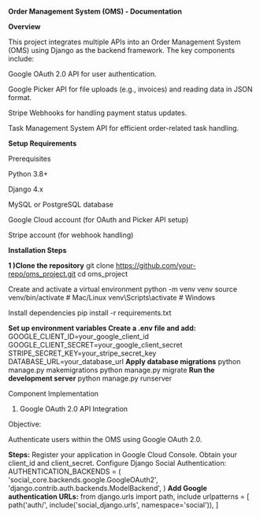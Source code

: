 **Order Management System (OMS) - Documentation**

**Overview**

This project integrates multiple APIs into an Order Management System (OMS) using Django as the backend framework. The key components include:

Google OAuth 2.0 API for user authentication.

Google Picker API for file uploads (e.g., invoices) and reading data in JSON format.

Stripe Webhooks for handling payment status updates.

Task Management System API for efficient order-related task handling.

**Setup Requirements**

Prerequisites

Python 3.8+

Django 4.x

MySQL or PostgreSQL database

Google Cloud account (for OAuth and Picker API setup)

Stripe account (for webhook handling)

**Installation Steps**

**1 )Clone the repository**
git clone https://github.com/your-repo/oms_project.git
cd oms_project

Create and activate a virtual environment
python -m venv venv
source venv/bin/activate  # Mac/Linux
venv\Scripts\activate  # Windows

Install dependencies
pip install -r requirements.txt

**Set up environment variables Create a .env file and add:**
GOOGLE_CLIENT_ID=your_google_client_id
GOOGLE_CLIENT_SECRET=your_google_client_secret
STRIPE_SECRET_KEY=your_stripe_secret_key
DATABASE_URL=your_database_url
**Apply database migrations**
python manage.py makemigrations
python manage.py migrate
**Run the development server**
python manage.py runserver

Component Implementation

1. Google OAuth 2.0 API Integration

Objective:

Authenticate users within the OMS using Google OAuth 2.0.

**Steps:**
Register your application in Google Cloud Console.
Obtain your client_id and client_secret.
Configure Django Social Authentication:
AUTHENTICATION_BACKENDS = (
    'social_core.backends.google.GoogleOAuth2',
    'django.contrib.auth.backends.ModelBackend',
)
**Add Google authentication URLs:**
from django.urls import path, include
urlpatterns = [
    path('auth/', include('social_django.urls', namespace='social')),
]
